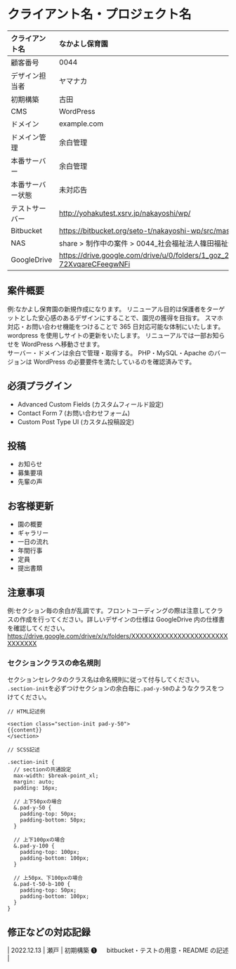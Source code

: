# クライアント名・プロジェクト名

| クライアント名   | なかよし保育園                                                               |
| :--------------- | :--------------------------------------------------------------------------- |
| 顧客番号         | 0044                                                                         |
| デザイン担当者   | ヤマナカ                                                                     |
| 初期構築         | 古田                                                                         |
| CMS              | WordPress                                                                    |
| ドメイン         | example.com                                                                  |
| ドメイン管理     | 余白管理                                                                     |
| 本番サーバー     | 余白管理                                                                     |
| 本番サーバー状態 | 未対応告                                                                     |
| テストサーバー   | http://yohakutest.xsrv.jp/nakayoshi/wp/                                      |
| Bitbucket        | https://bitbucket.org/seto-t/nakayoshi-wp/src/master/                        |
| NAS              | share > 制作中の案件 > 0044\_社会福祉法人篠田福祉会                          |
| GoogleDrive      | https://drive.google.com/drive/u/0/folders/1_goz_2dhOpu5XM-72XvqareCFeegwNFi |

## 案件概要

例:なかよし保育園の新規作成になります。
リニューアル目的は保護者をターゲットとした安心感のあるデザインにすることで、園児の獲得を目指す。
スマホ対応・お問い合わせ機能をつけることで 365 日対応可能な体制にいたします。
wordpress を使用しサイトの更新をいたします。
リニューアルでは一部お知らせを WordPress へ移動させます。  
サーバー・ドメインは余白で管理・取得する。
PHP・MySQL・Apache のバージョンは WordPress の必要要件を満たしているのを確認済みです。

## 必須プラグイン

- Advanced Custom Fields (カスタムフィールド設定)
- Contact Form 7 (お問い合わせフォーム)
- Custom Post Type UI (カスタム投稿設定)

## 投稿

- お知らせ
- 募集要項
- 先輩の声

## お客様更新

- 園の概要
- ギャラリー
- 一日の流れ
- 年間行事
- 定員
- 提出書類

## 注意事項

例:セクション毎の余白が乱調です。フロントコーディングの際は注意してクラスの作成を行ってください。詳しいデザインの仕様は GoogleDrive 内の仕様書を確認してください。  
https://drive.google.com/drive/x/x/folders/XXXXXXXXXXXXXXXXXXXXXXXXXXXXXX

### セクションクラスの命名規則

セクションセレクタのクラス名は命名規則に従って付与してください。  
`.section-init`を必ずつけセクションの余白毎に`.pad-y-50`のようなクラスをつけてください。

```
// HTML記述例

<section class="section-init pad-y-50">
{{content}}
</section>
```

```
// SCSS記述

.section-init {
  // sectionの共通設定
  max-width: $break-point_xl;
  margin: auto;
  padding: 16px;

  // 上下50pxの場合
  &.pad-y-50 {
    padding-top: 50px;
    padding-bottom: 50px;
  }

  // 上下100pxの場合
  &.pad-y-100 {
    padding-top: 100px;
    padding-bottom: 100px;
  }

  // 上50px、下100pxの場合
  &.pad-t-50-b-100 {
    padding-top: 50px;
    padding-bottom: 100px;
  }
}
```

## 修正などの対応記録

| 2022.12.13 | 瀬戸 | 初期構築 ❶ 　 bitbucket・テストの用意・README の記述 |
